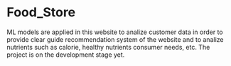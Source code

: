 # Food_Store
ML models are applied in this website to analize customer data in order to provide clear guide recommendation system of the website and to analize nutrients such as calorie, healthy nutrients consumer needs, etc.  The project is on the development stage yet.
